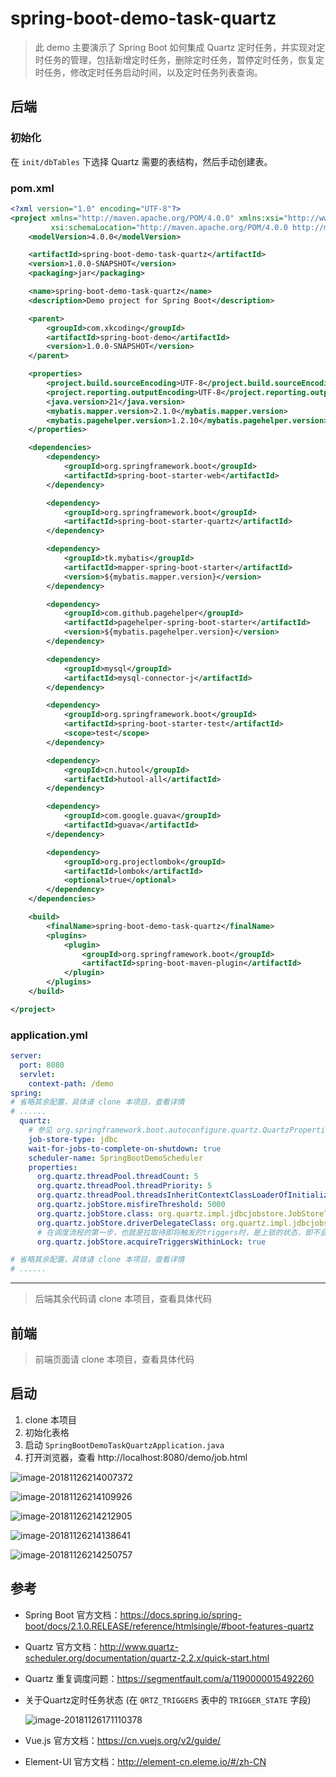 # spring-boot-demo-task-quartz

> 此 demo 主要演示了 Spring Boot 如何集成 Quartz 定时任务，并实现对定时任务的管理，包括新增定时任务，删除定时任务，暂停定时任务，恢复定时任务，修改定时任务启动时间，以及定时任务列表查询。

## 后端

### 初始化

在 `init/dbTables` 下选择 Quartz 需要的表结构，然后手动创建表。

### pom.xml

```xml
<?xml version="1.0" encoding="UTF-8"?>
<project xmlns="http://maven.apache.org/POM/4.0.0" xmlns:xsi="http://www.w3.org/2001/XMLSchema-instance"
         xsi:schemaLocation="http://maven.apache.org/POM/4.0.0 http://maven.apache.org/xsd/maven-4.0.0.xsd">
    <modelVersion>4.0.0</modelVersion>

    <artifactId>spring-boot-demo-task-quartz</artifactId>
    <version>1.0.0-SNAPSHOT</version>
    <packaging>jar</packaging>

    <name>spring-boot-demo-task-quartz</name>
    <description>Demo project for Spring Boot</description>

    <parent>
        <groupId>com.xkcoding</groupId>
        <artifactId>spring-boot-demo</artifactId>
        <version>1.0.0-SNAPSHOT</version>
    </parent>

    <properties>
        <project.build.sourceEncoding>UTF-8</project.build.sourceEncoding>
        <project.reporting.outputEncoding>UTF-8</project.reporting.outputEncoding>
        <java.version>21</java.version>
        <mybatis.mapper.version>2.1.0</mybatis.mapper.version>
        <mybatis.pagehelper.version>1.2.10</mybatis.pagehelper.version>
    </properties>

    <dependencies>
        <dependency>
            <groupId>org.springframework.boot</groupId>
            <artifactId>spring-boot-starter-web</artifactId>
        </dependency>

        <dependency>
            <groupId>org.springframework.boot</groupId>
            <artifactId>spring-boot-starter-quartz</artifactId>
        </dependency>

        <dependency>
            <groupId>tk.mybatis</groupId>
            <artifactId>mapper-spring-boot-starter</artifactId>
            <version>${mybatis.mapper.version}</version>
        </dependency>

        <dependency>
            <groupId>com.github.pagehelper</groupId>
            <artifactId>pagehelper-spring-boot-starter</artifactId>
            <version>${mybatis.pagehelper.version}</version>
        </dependency>

        <dependency>
            <groupId>mysql</groupId>
            <artifactId>mysql-connector-j</artifactId>
        </dependency>

        <dependency>
            <groupId>org.springframework.boot</groupId>
            <artifactId>spring-boot-starter-test</artifactId>
            <scope>test</scope>
        </dependency>

        <dependency>
            <groupId>cn.hutool</groupId>
            <artifactId>hutool-all</artifactId>
        </dependency>

        <dependency>
            <groupId>com.google.guava</groupId>
            <artifactId>guava</artifactId>
        </dependency>

        <dependency>
            <groupId>org.projectlombok</groupId>
            <artifactId>lombok</artifactId>
            <optional>true</optional>
        </dependency>
    </dependencies>

    <build>
        <finalName>spring-boot-demo-task-quartz</finalName>
        <plugins>
            <plugin>
                <groupId>org.springframework.boot</groupId>
                <artifactId>spring-boot-maven-plugin</artifactId>
            </plugin>
        </plugins>
    </build>

</project>
```

### application.yml

```yaml
server:
  port: 8080
  servlet:
    context-path: /demo
spring:
# 省略其余配置，具体请 clone 本项目，查看详情
# ......
  quartz:
    # 参见 org.springframework.boot.autoconfigure.quartz.QuartzProperties
    job-store-type: jdbc
    wait-for-jobs-to-complete-on-shutdown: true
    scheduler-name: SpringBootDemoScheduler
    properties:
      org.quartz.threadPool.threadCount: 5
      org.quartz.threadPool.threadPriority: 5
      org.quartz.threadPool.threadsInheritContextClassLoaderOfInitializingThread: true
      org.quartz.jobStore.misfireThreshold: 5000
      org.quartz.jobStore.class: org.quartz.impl.jdbcjobstore.JobStoreTX
      org.quartz.jobStore.driverDelegateClass: org.quartz.impl.jdbcjobstore.StdJDBCDelegate
      # 在调度流程的第一步，也就是拉取待即将触发的triggers时，是上锁的状态，即不会同时存在多个线程拉取到相同的trigger的情况，也就避免的重复调度的危险。参考：https://segmentfault.com/a/1190000015492260
      org.quartz.jobStore.acquireTriggersWithinLock: true

# 省略其余配置，具体请 clone 本项目，查看详情
# ......
```

---

> 后端其余代码请 clone 本项目，查看具体代码

## 前端

> 前端页面请 clone 本项目，查看具体代码

## 启动

1. clone 本项目
2. 初始化表格
3. 启动 `SpringBootDemoTaskQuartzApplication.java`
4. 打开浏览器，查看 http://localhost:8080/demo/job.html

![image-20181126214007372](http://static.xkcoding.com/spring-boot-demo/task/quartz/064006-1.jpg)

![image-20181126214109926](http://static.xkcoding.com/spring-boot-demo/task/quartz/064008.jpg)

![image-20181126214212905](http://static.xkcoding.com/spring-boot-demo/task/quartz/064009-1.jpg)

![image-20181126214138641](http://static.xkcoding.com/spring-boot-demo/task/quartz/064009.jpg)

![image-20181126214250757](http://static.xkcoding.com/spring-boot-demo/task/quartz/064007.jpg)

## 参考

- Spring Boot 官方文档：https://docs.spring.io/spring-boot/docs/2.1.0.RELEASE/reference/htmlsingle/#boot-features-quartz

- Quartz 官方文档：http://www.quartz-scheduler.org/documentation/quartz-2.2.x/quick-start.html

- Quartz 重复调度问题：https://segmentfault.com/a/1190000015492260

- 关于Quartz定时任务状态 (在 `QRTZ_TRIGGERS` 表中的 `TRIGGER_STATE` 字段)

  ![image-20181126171110378](http://static.xkcoding.com/spring-boot-demo/task/quartz/064006.jpg)

- Vue.js 官方文档：https://cn.vuejs.org/v2/guide/

- Element-UI 官方文档：http://element-cn.eleme.io/#/zh-CN
